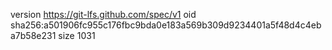 version https://git-lfs.github.com/spec/v1
oid sha256:a501906fc955c176fbc9bda0e183a569b309d9234401a5f48d4c4eba7b58e231
size 1031
